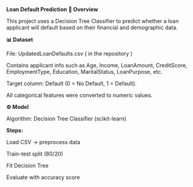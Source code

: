 **Loan Default Prediction**
**📌 Overview**

This project uses a Decision Tree Classifier to predict whether a loan applicant will default based on their financial and demographic data.

**📊 Dataset**

File: UpdatedLoanDefaults.csv ( in the repository )

Contains applicant info such as Age, Income, LoanAmount, CreditScore, EmploymentType, Education, MaritalStatus, LoanPurpose, etc.

Target column: Default (0 = No Default, 1 = Default).

All categorical features were converted to numeric values.

**⚙️ Model**

Algorithm: Decision Tree Classifier (scikit-learn)

**Steps:**

Load CSV → preprocess data

Train-test split (80/20)

Fit Decision Tree

Evaluate with accuracy score
